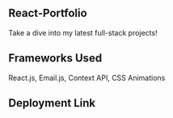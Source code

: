 ## React-Portfolio
Take a dive into my latest full-stack projects!

## Frameworks Used
React.js, Email.js, Context API, CSS Animations

## Deployment Link

